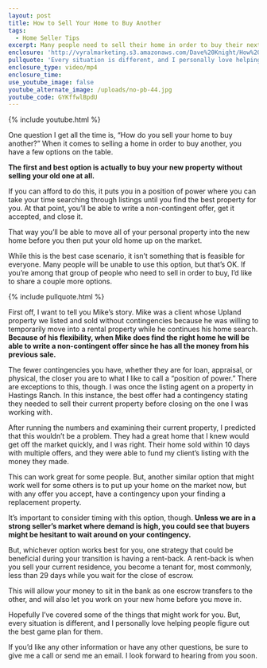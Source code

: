 ```yaml
---
layout: post
title: How to Sell Your Home to Buy Another
tags:
  - Home Seller Tips
excerpt: Many people need to sell their home in order to buy their next one. Here are several strategies you can use to put yourself in a position of power.
enclosure: 'http://vyralmarketing.s3.amazonaws.com/Dave%20Knight/How%20to%20Sell%20Your%20Home%20to%20Buy%20Another.mp4'
pullquote: 'Every situation is different, and I personally love helping people figure out the best game plan for them.'
enclosure_type: video/mp4
enclosure_time:
use_youtube_image: false
youtube_alternate_image: /uploads/no-pb-44.jpg
youtube_code: GYKffwlBpdU
---
```



{% include youtube.html %}

One question I get all the time is, “How do you sell your home to buy another?” When it comes to selling a home in order to buy another, you have a few options on the table.

**The first and best option is actually to buy your new property without selling your old one at all.**

If you can afford to do this, it puts you in a position of power where you can take your time searching through listings until you find the best property for you. At that point, you’ll be able to write a non-contingent offer, get it accepted, and close it.

That way you’ll be able to move all of your personal property into the new home before you then put your old home up on the market.

While this is the best case scenario, it isn’t something that is feasible for everyone. Many people will be unable to use this option, but that’s OK. If you’re among that group of people who need to sell in order to buy, I’d like to share a couple more options.

{% include pullquote.html %}

First off, I want to tell you Mike’s story. Mike was a client whose Upland property we listed and sold without contingencies because he was willing to temporarily move into a rental property while he continues his home search. **Because of his flexibility, when Mike does find the right home he will be able to write a non-contingent offer since he has all the money from his previous sale.**

The fewer contingencies you have, whether they are for loan, appraisal, or physical, the closer you are to what I like to call a “position of power.” There are exceptions to this, though. I was once the listing agent on a property in Hastings Ranch. In this instance, the best offer had a contingency stating they needed to sell their current property before closing on the one I was working with.

After running the numbers and examining their current property, I predicted that this wouldn’t be a problem. They had a great home that I knew would get off the market quickly, and I was right. Their home sold within 10 days with multiple offers, and they were able to fund my client’s listing with the money they made.

This can work great for some people. But, another similar option that might work well for some others is to put up your home on the market now, but with any offer you accept, have a contingency upon your finding a replacement property.

It’s important to consider timing with this option, though. **Unless we are in a strong seller’s market where demand is high, you could see that buyers might be hesitant to wait around on your contingency.**

But, whichever option works best for you, one strategy that could be beneficial during your transition is having a rent-back. A rent-back is when you sell your current residence, you become a tenant for, most commonly, less than 29 days while you wait for the close of escrow.

This will allow your money to sit in the bank as one escrow transfers to the other, and will also let you work on your new home before you move in.

Hopefully I’ve covered some of the things that might work for you. But, every situation is different, and I personally love helping people figure out the best game plan for them.

If you’d like any other information or have any other questions, be sure to give me a call or send me an email. I look forward to hearing from you soon.